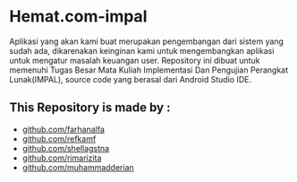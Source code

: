 # Hemat.com-impal
Aplikasi yang akan kami buat merupakan pengembangan dari sistem yang sudah ada, dikarenakan keinginan kami untuk mengembangkan aplikasi untuk mengatur masalah keuangan user.
Repository ini dibuat untuk memenuhi Tugas Besar Mata Kuliah Implementasi Dan Pengujian Perangkat Lunak(IMPAL), source code yang berasal dari Android Studio IDE.


## This Repository is made by :
* [github.com/farhanalfa](https://github.com/farhanalfa)
* [github.com/refkamf](https://github.com/refkamf)
* [github.com/shellagstna](https://github.com/shellagstna)
* [github.com/rimarizita](https://github.com/rimarizita)
* [github.com/muhammadderian](https://github.com/muhammadderian)
